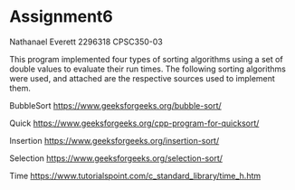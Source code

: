 # Assignment6

Nathanael Everett
2296318
CPSC350-03

This program implemented four types of sorting algorithms using a set of double values to evaluate their run times. The following sorting algorithms were used, and attached are the respective sources used to implement them. 

BubbleSort
https://www.geeksforgeeks.org/bubble-sort/

Quick
https://www.geeksforgeeks.org/cpp-program-for-quicksort/

Insertion
https://www.geeksforgeeks.org/insertion-sort/

Selection
https://www.geeksforgeeks.org/selection-sort/

Time
https://www.tutorialspoint.com/c_standard_library/time_h.htm
